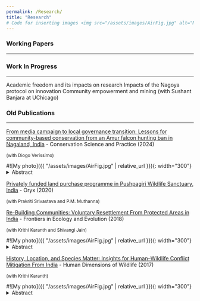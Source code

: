 ```yaml
---
permalink: /Research/
title: "Research"
# Code for inserting images <img src="/assets/images/AirFig.jpg" alt="My photo" width="400" height="400"> (can't figure out why it isn't working
---
```



### Working Papers
---


### Work In Progress
---
Academic freedom and its impacts on research 
Impacts of the Nagoya protocol on innovation
Community empowerment and mining (with Sushant Banjara at UChicago)

### Old Publications
---
[From media campaign to local governance transition: Lessons for community-based conservation from an Amur falcon hunting ban in Nagaland, India](https://conbio.onlinelibrary.wiley.com/doi/full/10.1111/csp2.13191) - Conservation Science and Practice (2024)
<p style="font-size:12px;">(with Diogo Veríssimo)</p>
#![My photo]({{ "/assets/images/AirFig.jpg" | relative_url }}){: width="300"}
<details>
  <summary>Abstract</summary>
  <p style="font-size:12px;"> Media campaigns can spur conservation action but may alienate local communities. Transforming such action into self-sustaining community-based conservation involves effective governance that rapidly integrates knowledge of resource dynamics, establishes flexible institutions, and fosters multilevel networks. This study examines the emergence of community-based conservation in response to a media campaign to protect migratory Amur falcons, illustrating shifts in governance and power dynamics that enabled local community ownership. Although conservation developed in the absence of an adequate preparation phase, external engagement, incentives, and recognition of local institutions' legitimacy were instrumental in fostering collective action. This research showcases how community-based conservation initiatives can be triggered by external social pressure but also how the long-term sustainability relies on effective governance that respects local institutions and employs cooperative strategies to build trust and foster ownership among local communities. </p>
</details>

[Privately funded land purchase programme in Pushpagiri Wildlife Sanctuary, India](https://www.cambridge.org/core/journals/oryx/article/privately-funded-land-purchase-programme-in-pushpagiri-wildlife-sanctuary-india/876B321B0FCF49536FC58B0C07DB8E5D) - Oryx (2020)
<p style="font-size:12px;">(with Prakriti Srivastava and P.M. Muthanna)</p>

[Re-Building Communities: Voluntary Resettlement From Protected Areas in India](https://www.frontiersin.org/journals/ecology-and-evolution/articles/10.3389/fevo.2018.00183/full) - Frontiers in Ecology and Evolution (2018)
<p style="font-size:12px;">(with Krithi Karanth and Shivangi Jain)</p>
#![My photo]({{ "/assets/images/AirFig.jpg" | relative_url }}){: width="300"}
<details>
  <summary>Abstract</summary>
  <p style="font-size:12px;"> Exclusion of people from wilderness to minimize anthropogenic threats to wildlife forms the historical basis for the establishment of some protected areas. Conservation efforts to resettle people from protected areas remain controversial as they often fail to address people's expectations and rebuild lives, especially in Africa and South Asia. Resettlement projects are especially challenging for the Indian government, with an estimated 4.3 million people sharing spaces with megafauna such as tigers and elephants within protected areas. Current Indian government policies focus on cash-based or a combined cash-land compensation package for families voluntarily relocating. We surveyed 592 households from four Indian protected areas and evaluated people's decisions to move relative to government policy provisions. Many (89%) households wanted to move for better education, healthcare, roads, agriculture, less human-wildlife conflict, and the government-aid package. Wage-labor dependent households chose to move due to high human-wildlife conflict, poorer small landholders for better agricultural opportunities, and larger households to avail government package benefits. Current government policies place heavy emphasis on agriculture-based livelihoods, poorly support other developmental needs or provide for alternative livelihoods. We call for greater transparency and participation of beneficiaries in the process, policy expansion to diversify skills and vocational training, accompanied by independent long-term monitoring post-resettlement. </p>
</details>

[History, Location, and Species Matter: Insights for Human–Wildlife Conflict Mitigation From India](https://www.tandfonline.com/doi/abs/10.1080/10871209.2017.1334106?journalCode=uhdw20) - Human Dimensions of Wildlife (2017)
<p style="font-size:12px;">(with Krithi Karanth)</p>
#![My photo]({{ "/assets/images/AirFig.jpg" | relative_url }}){: width="300"}
<details>
  <summary>Abstract</summary>
  <p style="font-size:12px;"> Preventing loss of crops, threats to livestock, damage to property, and human injury and death attributed to wildlife are conservation challenges. We surveyed over 5,000 households around 11 reserves in India to examine these issues and mitigation efforts. Crops were lost by 71% of households, livestock by 17%, and human injury and death were reported by 3% of households (losses attributed to 32 species). Households deployed 12 mitigation measures with nighttime watching, scare devices, and fencing used the most. A household’s conflict history (>20 years for livestock loss, 10–20 years for crop loss), proximity to reserves, and crops grown or livestock owned were associated with higher mitigation use. There were differences across reserves, with households in Rajasthan least likely to use mitigation. Crop protection (88%) was more likely than livestock protection (32%). Investments in conflict mitigation should consider the history, location, species, socioeconomic variations among households, and differences in regional policies. </p>
</details>

